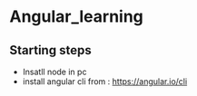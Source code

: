 # Angular_learning
## Starting steps
* Insatll node in pc
* install angular cli from : https://angular.io/cli
